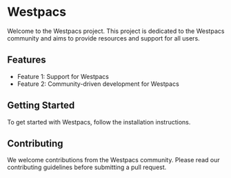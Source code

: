 # Westpacs

Welcome to the Westpacs project. This project is dedicated to the Westpacs community and aims to provide resources and support for all users.

## Features
- Feature 1: Support for Westpacs
- Feature 2: Community-driven development for Westpacs

## Getting Started
To get started with Westpacs, follow the installation instructions.

## Contributing
We welcome contributions from the Westpacs community. Please read our contributing guidelines before submitting a pull request.